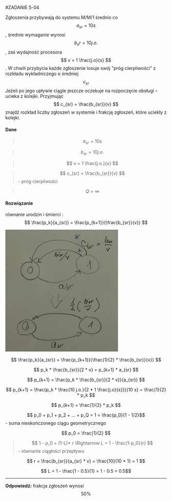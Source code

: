 #ZADANIE 5-04

Zgłoszenia przybywają do systemu M/M/1 średnio co $$ a_{sr} = 10 s $$, średnie wymaganie wynosi $$ b_sr = 10 j.o. $$,
zaś wydajność procesora $$ v = 1 \frac{j.o}{s} $$.
W chwili przybycia każde zgłoszenie losuje swój "próg cierpliwości" z rozkładu wykładniczego o średniej $$ c_{sr} $$ 
Jeżeli po jego upływie ciągle jeszcze oczekuje na rozpoczęcie obsługi – ucieka z kolejki. 
Przyjmując $$ c_{sr} = \frac{b_{sr}}{v} $$ znajdź rozkład liczby zgłoszeń w systemie i frakcję zgłoszeń, które uciekły z kolejki.

#### Dane

> $$ a_{sr} = 10s $$

> $$ b_{sr} = 10 j.o. $$

> $$ v = 1 \frac{j.o.}{s} $$

> $$ c_{sr} = \frac{b_{sr}}{v} $$ - próg cierpliwości

> $$ Q = \infty $$

#### Rozwiązanie

równanie urodzin i śmierci : $$ \frac{p_k}{a_{sr}} = \frac{p_{k+1}}{\frac{b_{sr}}{v}} $$

![5-04.png](5-04.png "5-04.png")

$$ \frac{p_k}{a_{sr}} = \frac{p_{k+1}}{\frac{1}{2} * \frac{b_{sr}}{v}} $$

$$ p_k * \frac{b_{sr}}{2 * v} = p_{k+1} * a_{sr} $$

$$ p_{k+1} = \frac{p_k * \frac{b_{sr}}{2 * v}}{a_{sr}} $$

$$ p_{k+1} = \frac{p_k * \frac{10 j.o.}{2 * 1 \frac{j.o}{s}}}{10 s} = \frac{1}{2} * p_k $$

$$ p_{k+1} = \frac{1}{2} * p_k $$

$$ p_0 + p_1 + p_2 + ... + p_Q = 1 = \frac{p_0}{1 - 1/2}$$ - suma nieskończonego ciągu geometrycznego
  
$$ p_0 = \frac{1}{2} $$

> $$ 1 - p_0 = (1-L)* r \Rightarrow L = 1 - \frac{1-p_0}{r} $$ - równanie ciągłości przepływu
 
$$ r = \frac{b_{sr}}{a_{sr} * v} = \frac{10}{10 * 1} = 1 $$

$$ L = 1 - \frac{1 - 0.5}{1} = 1 - 0.5 = 0.5$$

----
**Odpowiedź:** frakcja zgłoszeń wynosi $$ 50 \% $$